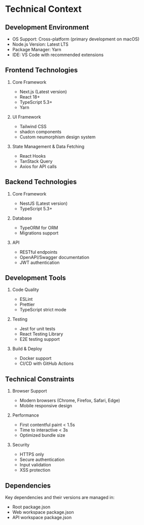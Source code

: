 # Technical Context

## Development Environment

- OS Support: Cross-platform (primary development on macOS)
- Node.js Version: Latest LTS
- Package Manager: Yarn
- IDE: VS Code with recommended extensions

## Frontend Technologies

1. Core Framework

   - Next.js (Latest version)
   - React 18+
   - TypeScript 5.3+
   - Yarn

2. UI Framework

   - Tailwind CSS
   - shadcn components
   - Custom neumorphism design system

3. State Management & Data Fetching
   - React Hooks
   - TanStack Query
   - Axios for API calls

## Backend Technologies

1. Core Framework

   - NestJS (Latest version)
   - TypeScript 5.3+

2. Database

   - TypeORM for ORM
   - Migrations support

3. API
   - RESTful endpoints
   - OpenAPI/Swagger documentation
   - JWT authentication

## Development Tools

1. Code Quality

   - ESLint
   - Prettier
   - TypeScript strict mode

2. Testing

   - Jest for unit tests
   - React Testing Library
   - E2E testing support

3. Build & Deploy
   - Docker support
   - CI/CD with GitHub Actions

## Technical Constraints

1. Browser Support

   - Modern browsers (Chrome, Firefox, Safari, Edge)
   - Mobile responsive design

2. Performance

   - First contentful paint < 1.5s
   - Time to interactive < 3s
   - Optimized bundle size

3. Security
   - HTTPS only
   - Secure authentication
   - Input validation
   - XSS protection

## Dependencies

Key dependencies and their versions are managed in:

- Root package.json
- Web workspace package.json
- API workspace package.json
